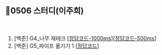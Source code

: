## 📘0506 스터디(이주희)
</br>

1. [백준] G4_나무 재테크 [[정답코드-1000ms](나무재태크-1000ms.java)][[정답코드-500ms](나무재태크-500ms.java)]
2. [백준] G5_파이프 옮기기 1 [[정답코드]()]
